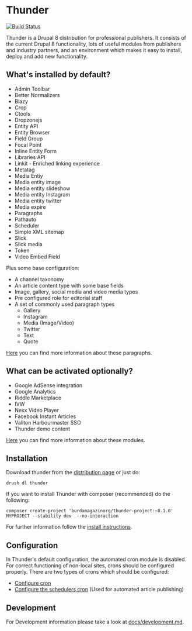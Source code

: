 # Thunder

[![Build Status](https://travis-ci.org/BurdaMagazinOrg/thunder-distribution.svg?branch=8.x-1.x)](https://travis-ci.org/BurdaMagazinOrg/thunder-distribution)

Thunder is a Drupal 8 distribution for professional publishers. It consists of the current Drupal 8 functionality, lots of useful modules from publishers and industry partners, and an environment which makes it easy to install, deploy and add new functionality.

## What's installed by default?

* Admin Toolbar
* Better Normalizers
* Blazy
* Crop
* Ctools
* Dropzonejs
* Entity API
* Entity Browser
* Field Group
* Focal Point
* Inline Entity Form
* Libraries API
* Linkit - Enriched linking experience
* Metatag
* Media Entiy
* Media entity image
* Media entity slideshow
* Media entity Instagram
* Media entity twitter
* Media expire
* Paragraphs
* Pathauto
* Scheduler
* Simple XML sitemap
* Slick
* Slick media
* Token
* Video Embed Field

Plus some base configuration:

* A channel taxonomy
* An article content type with some base fields
* Image, gallery, social media and video media types
* Pre configured role for editorial staff
* A set of commonly used paragraph types
    * Gallery
    * Instagram
    * Media (Image/Video)
    * Twitter
    * Text
    * Quote

[Here](https://github.com/BurdaMagazinOrg/thunder-distribution/blob/develop/modules/thunder_paragraphs/README.md) you can find more information about these paragraphs.
 
## What can be activated optionally?

* Google AdSense integration
* Google Analytics
* Riddle Marketplace
* IVW
* Nexx Video Player
* Facebook Instant Articles
* Valiton Harbourmaster SSO
* Thunder demo content


[Here](https://burdamagazinorg.gitbooks.io/thunder/content/) you can find more information about these modules.

## Installation

Download thunder from the [distribution page](https://www.drupal.org/project/thunder) or just do:

```
drush dl thunder
```

If you want to install Thunder with composer (recommended) do the following:

```
composer create-project 'burdamagazinorg/thunder-project:~8.1.0' MYPROJECT --stability dev  --no-interaction
```

For further information follow the [install instructions](https://www.drupal.org/documentation/install). 

## Configuration

In Thunder's default configuration, the automated cron module is disabled. For correct functioning of non-local sites, crons should be configured properly.
There are two types of crons which should be configured:

* [Configure cron](https://www.drupal.org/docs/7/setting-up-cron-for-drupal/configuring-cron-jobs-using-the-cron-command)
* [Configure the schedulers cron](http://cgit.drupalcode.org/scheduler/tree/README.txt?h=8.x-1.x) (Used for automated article publishing)

## Development

For Development information please take a look at [docs/development.md](docs/development.md).
